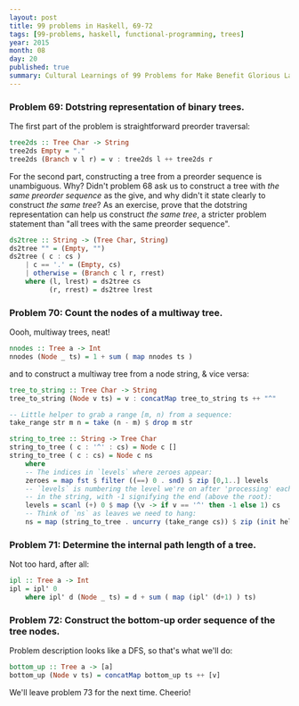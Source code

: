 ```yaml
---
layout: post
title: 99 problems in Haskell, 69-72
tags: [99-problems, haskell, functional-programming, trees]
year: 2015
month: 08
day: 20
published: true
summary: Cultural Learnings of 99 Problems for Make Benefit Glorious Language of Haskell
---
```


### Problem 69: Dotstring representation of binary trees.

The first part of the problem is straightforward preorder traversal:

```haskell
tree2ds :: Tree Char -> String
tree2ds Empty = "."
tree2ds (Branch v l r) = v : tree2ds l ++ tree2ds r
```

For the second part, constructing a tree from a preorder sequence is unambiguous. Why?
Didn't problem 68 ask us to construct a tree with _the same preorder sequence_ as the
give, and why didn't it state clearly to construct _the same tree_? As an exercise, prove
that the dotstring representation can help us construct _the same tree_, a stricter
problem statement than "all trees with the same preorder sequence".

```haskell
ds2tree :: String -> (Tree Char, String)
ds2tree "" = (Empty, "")
ds2tree ( c : cs )
    | c == '.' = (Empty, cs)
    | otherwise = (Branch c l r, rrest)
    where (l, lrest) = ds2tree cs
          (r, rrest) = ds2tree lrest

```

### Problem 70: Count the nodes of a multiway tree.

Oooh, multiway trees, neat!

```haskell
nnodes :: Tree a -> Int
nnodes (Node _ ts) = 1 + sum ( map nnodes ts )
```

and to construct a multiway tree from a node string, & vice versa:

```haskell
tree_to_string :: Tree Char -> String
tree_to_string (Node v ts) = v : concatMap tree_to_string ts ++ "^"

-- Little helper to grab a range [m, n) from a sequence:
take_range str m n = take (n - m) $ drop m str

string_to_tree :: String -> Tree Char
string_to_tree ( c : '^' : cs) = Node c []
string_to_tree ( c : cs) = Node c ns
    where
    -- The indices in `levels` where zeroes appear:
    zeroes = map fst $ filter ((==) 0 . snd) $ zip [0,1..] levels
    -- `levels` is numbering the level we're on after 'processing' each node
    -- in the string, with -1 signifying the end (above the root):
    levels = scanl (+) 0 $ map (\v -> if v == '^' then -1 else 1) cs
    -- Think of `ns` as leaves we need to hang:
    ns = map (string_to_tree . uncurry (take_range cs)) $ zip (init helper) (tail helper)
```

### Problem 71: Determine the internal path length of a tree.

Not too hard, after all:

```haskell
ipl :: Tree a -> Int
ipl = ipl' 0
    where ipl' d (Node _ ts) = d + sum ( map (ipl' (d+1) ) ts)
```

### Problem 72: Construct the bottom-up order sequence of the tree nodes.

Problem description looks like a DFS, so that's what we'll do:

```haskell
bottom_up :: Tree a -> [a]
bottom_up (Node v ts) = concatMap bottom_up ts ++ [v]
```

We'll leave problem 73 for the next time. Cheerio!
